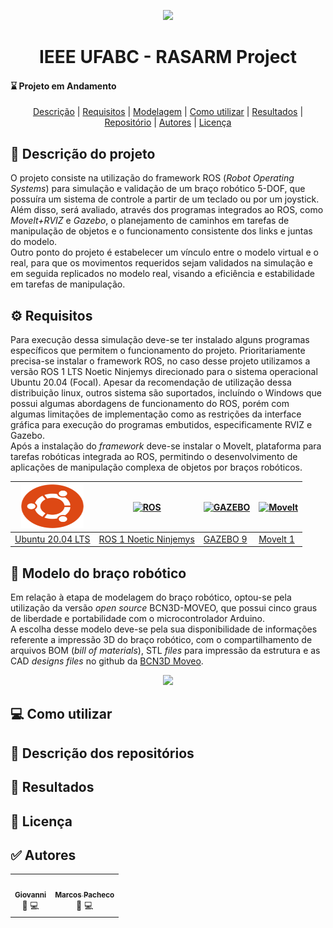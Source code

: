 <p align="center">
    <img width="300" src="https://drive.google.com/uc?export=view&id=1qfL4MxJq_13R_kNgUIDR8ItDM3QRHH2J"/>
</p>

<h1 align="center">IEEE UFABC - RASARM Project</h1>

<h4>⌛ <b>Projeto em Andamento</b></h4>

<p align="center">
    <a href="#-descrição-do-projeto">Descrição</a> |    
    <a href="#-requisitos">Requisitos</a> |
    <a href="#-modelo-do-braço-robótico">Modelagem</a> |
    <a href="#-como-utilizar">Como utilizar</a> |
    <a href="#-resultados">Resultados</a> |
    <a href="#-descrição-dos-repositorios">Repositório</a> |
    <a href="#-autores">Autores</a> |
    <a href="#-licença">Licença</a>
</p>
    
## 🤖 **Descrição do projeto**

O projeto consiste na utilização do framework ROS (*Robot Operating Systems*) para simulação e validação de um braço robótico 5-DOF, que possuíra um sistema de controle a partir de um teclado ou por um joystick. Além disso, será avaliado, através dos programas integrados ao ROS, como *Movelt+RVIZ* e *Gazebo*, o planejamento de caminhos em tarefas de manipulação de objetos e o funcionamento consistente dos links e juntas do modelo. <br>
Outro ponto do projeto é estabelecer um vínculo entre o modelo virtual e o real, para que os movimentos requeridos sejam validados na simulação e em seguida replicados no modelo real, visando a eficiência e estabilidade em tarefas de manipulação.

## ⚙️ **Requisitos** 

Para execução dessa simulação deve-se ter instalado alguns programas específicos que permitem o funcionamento do projeto. Prioritariamente precisa-se instalar o framework ROS, no caso desse projeto utilizamos a versão ROS 1 LTS Noetic Ninjemys direcionado para o sistema operacional Ubuntu 20.04 (Focal). Apesar da recomendação de utilização dessa distribuição linux, outros sistema são suportados, incluíndo o Windows que possui algumas abordagens de funcionamento do ROS, porém com algumas limitações de implementação como as restrições da interface gráfica para execução do programas embutidos, especificamente RVIZ e Gazebo. <br>
Após a instalação do *framework* deve-se instalar o Movelt, plataforma para tarefas robóticas integrada ao ROS, permitindo o desenvolvimento de aplicações de manipulação complexa de objetos por braços robóticos.<br>

| [<img src="https://raw.githubusercontent.com/github/explore/80688e429a7d4ef2fca1e82350fe8e3517d3494d/topics/ubuntu/ubuntu.png" alt="Ubuntu" width="100" height="70" />](http://godban.github.io/browsers-support-badges/)| [<img src="https://insights.ubuntu.com/wp-content/uploads/e203/ROS.png" alt="ROS" width="200" height="100" />](http://godban.github.io/browsers-support-badges/)| [<img src="https://raw.githubusercontent.com/fkromer/awesome-gazebo/facc6a1a651e145c94dc3ad01826fe609cbb788c/gazebo_icon.svg" alt="GAZEBO" width="120" height="75" />](http://godban.github.io/browsers-support-badges/) | [<img src="https://moveit.ros.org/assets/logo/moveit_logo-black.png" alt="Movelt" width="200" height="30" />](http://godban.github.io/browsers-support-badges/)|
| --- | --- | --- | --- |
| [Ubuntu 20.04 LTS](https://releases.ubuntu.com/20.04/) | [ROS 1 Noetic Ninjemys](https://www.ros.org/) | [GAZEBO 9](https://gazebosim.org/home) | [Movelt 1](https://moveit.ros.org/) |

## 🦾 **Modelo do braço robótico**

Em relação à etapa de modelagem do braço robótico, optou-se pela utilização da versão *open source* BCN3D-MOVEO, que possui cinco graus de liberdade e portabilidade com o microcontrolador Arduino.<br>
A escolha desse modelo deve-se pela sua disponibilidade de informações referente a impressão 3D do braço robótico, com o compartilhamento de arquivos BOM (*bill of materials*), STL *files* para impressão da estrutura e as CAD *designs files* no github da [BCN3D Moveo](https://github.com/BCN3D/BCN3D-Moveo).

<p align="center">
    <img width="500" src="https://www.bcn3d.com/wp-content/uploads/2016/07/IMG_7106_web-1.jpg"/>
</p>

## 💻 **Como utilizar**

## 📁 **Descrição dos repositórios**

## 🏁 **Resultados**

## 📑 **Licença**

## ✅ **Autores**

<table>
    <tr>
        <td align="center"><a href="https://github.com/giovannirdias"><img style="border-radius: 50%;" src="https://avatars.githubusercontent.com/u/99917909?v=4" width="100px;" alt=""/><br /><sub><b> Giovanni</b><br /><a> 🤖 💻 </a></td>
        <td align="center"><a href="https://github.com/marcos3939"><img style="border-radius: 50%;" src="https://avatars.githubusercontent.com/u/89995021?v=4" width="100px;" alt=""/><br /><sub><b> Marcos Pacheco</b><br /><a> 🤖 💻 </a></td>   
    </tr>            
